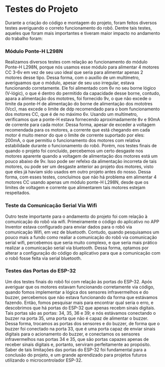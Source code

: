 # Testes do Projeto

Durante a criação do código e montagem do projeto, foram feitos diversos testes averiguando o correto funcionamento do robô. Dentre tais testes, aqueles que foram mais importantes e tiveram maior impacto no andamento do trabalho foram:

### Módulo Ponte-H L298N

Realizamos diversos testes com relação ao funcionamento do módulo Ponte-H L298N, porque nós usamos esse módulo para alimentar 4 motores CC 3-6v em vez de seu uso ideal que seria para alimentar apenas 2 motores desse tipo. Dessa forma, com o auxílio de um multímetro, averiguamos que o módulo, apesar de seu uso irregular, estava funcionando corretamente. Ele foi alimentado com 6v no seu borne lógico (V-lógic), o que é dentro do permitido da capacidade desse borne, contudo, apara a alimentação dos mototres, foi fornecido 9v, o que não excede o limite da ponte-H de alimentação do borne de alimentação dos mototres (Vcc), mas excede o limite de ddp recomendado para o bom funcionamento dos motores CC, que é de no máximo 6v. Usando um multímetro, verificamos que a ponte-H estava fornecendo aproximadamente 8v e 90mA de corrente para cada motor. Dessa forma, apesar de exceder a voltagem recomendada para os motores, a corrente que está chegando em cada motor é muito menor do que o limite de corrente suportado por eles: 200mA, o que permitiu o funcionamento dos motores com relativa estabilidade durante o funcionamento do robô. Porém, nos testes finais de quando o projeto foi concluído, percebemos um certo desgaste nos motores aparente quando a voltagem de alimentação dos motores está um pouco abaixo de 9v. Isso pode ser refelxo da alimentação incorreta de tais motores, ou pode ser um desgaste anterior ao projeto dos motores, visto que eles já haviam sido usados em outro projeto antes do nosso. Dessa forma, com esses testes, concluímos que não há problema em alimentar 4 motores CC usando apenas um módulo ponte-H L298N, desde que os limites de voltagem e corrente que alimentarem tais motores estejam respeitados.

### Teste da Comunicação Serial Via Wifi

Outro teste importante para o andamento do projeto foi com relação à comunicação do robô via wifi. Primeiramente o código do aplicativo no APP Inventor estava configurado para enviar dados para o robô via comunicação Wifi, em vez de bluetooth. Contudo, quando pesquisamos um pouco mais a fundo como realiar a comunicação do robô via comunicação serial wifi, percebemos que seria muito complexo, e que seria mais prático realizar a comunicação serial via bluetooth. Dessa forma, optamos por alterar a configuração do código do aplicativo para que a comunicação com o robô fosse feita via serial bluetooth.

### Testes das Portas do ESP-32

Um dos testes finais do robô foi com relação às portas do ESP-32. Após averiguar que os motores estavam funcionando corretamente via código, quando fomos implementar a lógica dos sensores infravermelhos e do buzzer, percebemos que não estava funcionando da forma que estávamos fazendo. Então, fomos pesquisar mais para encontrar qual seria o erro, e descobrimos que há portas do ESP-32 que apenas recebm sinais digitais. Tais portas são as portas: 34, 35, 36 e 39; e nós estávamos conectando o buzzer na porta 35, uma porta que não é capaz de alimentar o buzzer. Dessa forma, trocamos as portas dos sensores e do buzzer, de forma que o buzzer foi conectado na porta 33, que é uma porta capaz de enviar sinais digitais para o acionamento do buzzer, e conectamos os sensores infravermelhos nas portas 34 e 35, que são portas capazes apenas de receber sinais digitais e, portanto, serviram perfeitamente ao propósito. Saber de tais limitações das portas do ESP-32 foi fundamental para a conclusão do projeto, e um grande aprendizado para projetos futuros utilizando o microcontrolador ESP-32.
